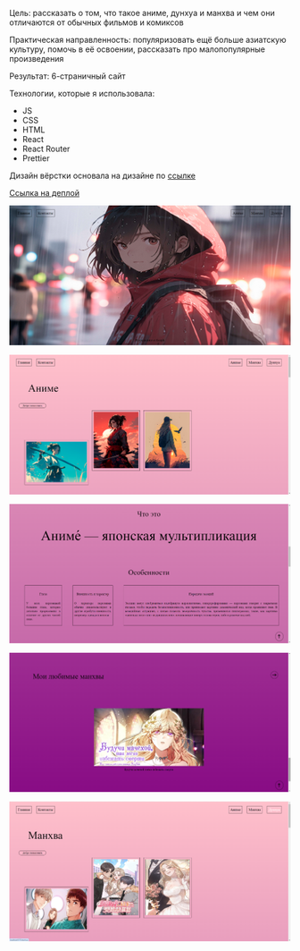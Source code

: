 Цель: рассказать о том, что такое аниме, дунхуа и манхва и чем они отличаются от обычных фильмов и комиксов

Практическая направленность: популяризовать ещё больше азиатскую культуру, помочь в её освоении, рассказать про малопопулярные произведения

Результат: 6-страничный сайт

Технологии, которые я использовала:

- JS
- CSS
- HTML
- React
- React Router
- Prettier

Дизайн вёрстки основала на дизайне по [ссылке](https://www.figma.com/file/IOi4Fd1kdrF55t9VrCJnNl/%D0%9B%D0%B5%D0%BD%D0%B4%D0%B8%D0%BD%D0%B3-%D1%81%D1%82%D1%83%D0%B4%D0%B8%D0%B8-%D0%B4%D0%B8%D0%B7%D0%B0%D0%B9%D0%BD%D0%B0-%D0%B8%D0%BD%D1%82%D0%B5%D1%80%D1%8C%D0%B5%D1%80%D0%B0?type=design&node-id=7201-2&mode=design&t=L0n5GMWdlskZ3Uzu-0)

[Ссылка на деплой](https://wiki-asian-culture-2sgoe8n0y-renata-garaevas-projects.vercel.app/homePage)

![Девушка из аниме](https://raw.githubusercontent.com/RenataGaraeva/Pet-project/933b5c34eb8964a7af2b168d0fbb27a8bf35e725/Screenshot_53.png)

![Девушка из аниме](https://raw.githubusercontent.com/RenataGaraeva/Pet-project/933b5c34eb8964a7af2b168d0fbb27a8bf35e725/Screenshot_54.png)

![Девушка из аниме](https://raw.githubusercontent.com/RenataGaraeva/Pet-project/933b5c34eb8964a7af2b168d0fbb27a8bf35e725/Screenshot_55.png)

![Девушка из аниме](https://raw.githubusercontent.com/RenataGaraeva/Pet-project/933b5c34eb8964a7af2b168d0fbb27a8bf35e725/Screenshot_56.png)

![Девушка из аниме](https://raw.githubusercontent.com/RenataGaraeva/Pet-project/933b5c34eb8964a7af2b168d0fbb27a8bf35e725/Screenshot_57.png)
